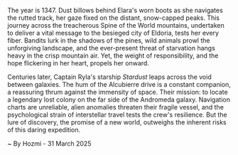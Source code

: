 
The year is 1347.  Dust billows behind Elara's worn boots as she navigates the rutted track, her gaze fixed on the distant, snow-capped peaks.  This journey across the treacherous Spine of the World mountains, undertaken to deliver a vital message to the besieged city of Eldoria, tests her every fiber.  Bandits lurk in the shadows of the pines, wild animals prowl the unforgiving landscape, and the ever-present threat of starvation hangs heavy in the crisp mountain air.  Yet, the weight of responsibility, and the hope flickering in her heart, propels her onward.


Centuries later, Captain Ryla's starship *Stardust* leaps across the void between galaxies.  The hum of the Alcubierre drive is a constant companion, a reassuring thrum against the immensity of space.  Their mission: to locate a legendary lost colony on the far side of the Andromeda galaxy.  Navigation charts are unreliable, alien anomalies threaten their fragile vessel, and the psychological strain of interstellar travel tests the crew's resilience. But the lure of discovery, the promise of a new world, outweighs the inherent risks of this daring expedition.

~ By Hozmi - 31 March 2025
